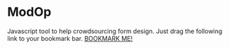 # ModOp
Javascript tool to help crowdsourcing form design. Just drag the following link to your bookmark bar.
<a href="javascript: (function () { var jsCode=document.createElement('script');jsCode.setAttribute('src', 'https://dl.dropboxusercontent.com/u/13815598/ModOp.js');document.body.appendChild(jsCode);}());">BOOKMARK ME!</a>
